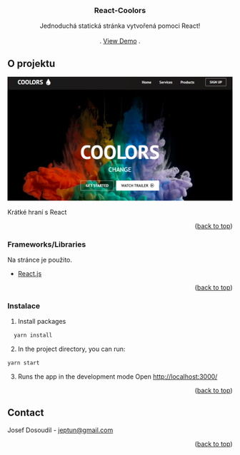 <div id="top"></div>


<!-- PROJECT LOGO -->
<br />
<div align="center">

  <h3 align="center">React-Coolors</h3>

  <p align="center">
    Jednoduchá  statická stránka vytvořená pomoci React!
    <br />
    <br />
    .
    <a href="https://coolors-react.netlify.app/">View Demo</a>
    .
  </p>
</div>

<!-- ABOUT THE PROJECT -->
## O projektu
[![Product Name Screen Shot][product-screenshot]](https://coolors-react.netlify.app/)

Krátké hraní s React

<p align="right">(<a href="#top">back to top</a>)</p>



### Frameworks/Libraries

Na stránce je použito.

* [React.js](https://reactjs.org/)



<p align="right">(<a href="#top">back to top</a>)</p>


<!-- GETTING STARTED -->

### Instalace

1. Install packages
```sh
  yarn install 
  ```
2. In the project directory, you can run:
  ```sh
  yarn start 
  ```
3. Runs the app in the development mode Open [http://localhost:3000/](http://localhost:3000)


<p align="right">(<a href="#top">back to top</a>)</p>

<!-- CONTACT -->
## Contact

Josef Dosoudil  - jeptun@gmail.com

<p align="right">(<a href="#top">back to top</a>)</p>


<!-- MARKDOWN LINKS & IMAGES -->

[product-screenshot]: images/img.PNG
